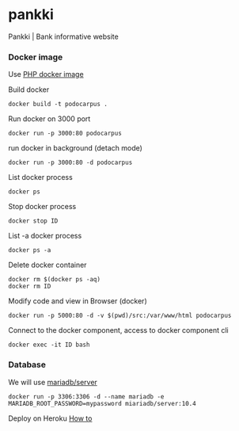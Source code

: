 # pankki
Pankki | Bank informative website

### Docker image

Use [PHP docker image](https://hub.docker.com/_/php)

Build docker
```
docker build -t podocarpus .
```

Run docker on 3000 port
```
docker run -p 3000:80 podocarpus
```

run docker in background (detach mode)
```
docker run -p 3000:80 -d podocarpus
```

List docker process
```
docker ps
```

Stop docker process
```
docker stop ID
```

List -a docker process
```
docker ps -a
```

Delete docker container
```
docker rm $(docker ps -aq)
docker rm ID
```

Modify code and view in Browser (docker)
```
docker run -p 5000:80 -d -v $(pwd)/src:/var/www/html podocarpus
```

Connect to the docker component, access to docker component cli
```
docker exec -it ID bash
```

### Database

We will use [mariadb/server](https://hub.docker.com/r/mariadb/server)

```
docker run -p 3306:3306 -d --name mariadb -e MARIADB_ROOT_PASSWORD=mypassword miariadb/server:10.4
```
Deploy on Heroku [How to](https://www.youtube.com/watch?v=4axmcEZTE7M)
